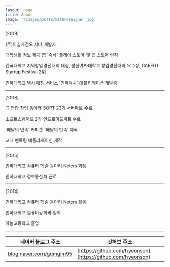```yaml
---
layout: page
title: About
image: '/images/posts/withForeigner.jpg'
---
```


[2019]

(주)이십사점오 서버 개발자

대학생활 정보 제공 앱 '슥삭' 플레이 스토어 및 앱 스토어 런칭

건국대학교 지역창업경진대회 대상, 성신여자대학교 창업경진대회 우수상, GAFFITI Startup Festival 2위

인하대학교 택시 매칭 서비스 '인하택시' 애플리케이션 개발중

------

[2018]

IT 연합 창업 동아리 SOPT 23기 서버파트 수료

소프트스퀘어드 2기 안드로이드파트 수료

'배달의 민족' 카피캣 '배달의 만족' 제작

교내 멘토링 애플리케이션 제작

------

[2015]

인하대학교 컴퓨터 학술 동아리 Neters 회장

인하대학교 정보통신처 근로

------

[2014]

인하대학교 컴퓨터 학술 동아리 Neters 활동

인하대학교 컴퓨터공학과 입학

하늘고등학교 졸업

------

| 네이버 블로그 주소                                           | 깃허브 주소                                                  |
| ------------------------------------------------------------ | ------------------------------------------------------------ |
| [blog.naver.com/gumgim95](<https://blog.naver.com/gumgim95>) | [https://github.com/hyeonson](<https://github.com/hyeonson>) |

